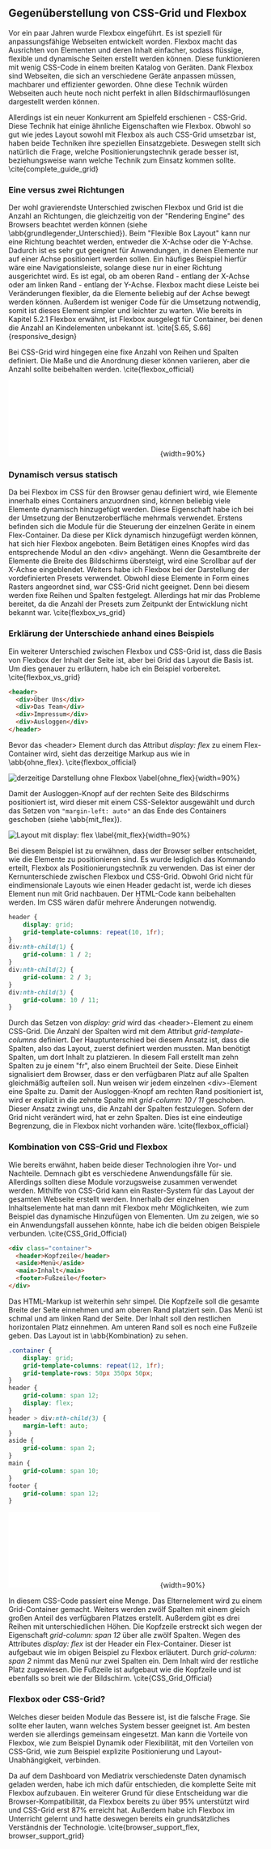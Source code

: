 ## Gegenüberstellung von CSS-Grid und Flexbox

Vor ein paar Jahren wurde Flexbox eingeführt. Es ist speziell für anpassungsfähige Webseiten entwickelt worden. Flexbox macht das Ausrichten von Elementen und deren Inhalt einfacher, sodass flüssige, flexible und dynamische Seiten erstellt werden können. Diese funktionieren mit wenig CSS-Code in einem breiten Katalog von Geräten. Dank Flexbox sind Webseiten, die sich an verschiedene Geräte anpassen müssen, machbarer und effizienter geworden. Ohne diese Technik würden Webseiten auch heute noch nicht perfekt in allen Bildschirmauflösungen dargestellt werden können.

Allerdings ist ein neuer Konkurrent am Spielfeld erschienen - CSS-Grid. Diese Technik hat einige ähnliche Eigenschaften wie Flexbox. Obwohl so gut wie jedes Layout sowohl mit Flexbox als auch CSS-Grid umsetzbar ist, haben beide Techniken ihre speziellen Einsatzgebiete. Deswegen stellt sich natürlich die Frage, welche Positionierungstechnik gerade besser ist, beziehungsweise wann welche Technik zum Einsatz kommen sollte. \cite{complete_guide_grid}

### Eine versus zwei Richtungen

Der wohl gravierendste Unterschied zwischen Flexbox und Grid ist die Anzahl an Richtungen, die gleichzeitig von der "Rendering Engine" des Browsers beachtet werden können (siehe \abb{grundlegender_Unterschied}). Beim "Flexible Box Layout" kann nur eine Richtung beachtet werden, entweder die X-Achse oder die Y-Achse. Dadurch ist es sehr gut geeignet für Anwendungen, in denen Elemente nur auf einer Achse positioniert werden sollen. Ein häufiges Beispiel hierfür wäre eine Navigationsleiste, solange diese nur in einer Richtung ausgerichtet wird. Es ist egal, ob am oberen Rand - entlang der X-Achse oder am linken Rand - entlang der Y-Achse. Flexbox macht diese Leiste bei Veränderungen flexibler, da die Elemente beliebig auf der Achse bewegt werden können. Außerdem ist weniger Code für die Umsetzung notwendig, somit ist dieses Element simpler und leichter zu warten. Wie bereits in Kapitel 5.2.1 Flexbox erwähnt, ist Flexbox ausgelegt für Container, bei denen die Anzahl an Kindelementen unbekannt ist. \cite[S.65, S.66]{responsive_design}

Bei CSS-Grid wird hingegen eine fixe Anzahl von Reihen und Spalten definiert. Die Maße und die Anordnung dieser können variieren, aber die Anzahl sollte beibehalten werden. \cite{flexbox_official}

![grundlegender Unterschied zwischen CSS-Grid und Flexbox \label{grundlegender_Unterschied}](bilder/Dominik/Grid_vs_Flexbox.pdf){width=90%}

### Dynamisch versus statisch

Da bei Flexbox im CSS für den Browser genau definiert wird, wie Elemente innerhalb eines Containers anzuordnen sind, können beliebig viele Elemente dynamisch hinzugefügt werden. Diese Eigenschaft habe ich bei der Umsetzung der Benutzeroberfläche mehrmals verwendet.
Erstens befinden sich die Module für die Steuerung der einzelnen Geräte in einem Flex-Container. Da diese per Klick dynamisch hinzugefügt werden können, hat sich hier Flexbox angeboten. Beim Betätigen eines Knopfes wird das entsprechende Modul an den \<div> angehängt. Wenn die Gesamtbreite der Elemente die Breite des Bildschirms übersteigt, wird eine Scrollbar auf der X-Achse eingeblendet. Weiters habe ich Flexbox bei der Darstellung der vordefinierten Presets verwendet. Obwohl diese Elemente in Form eines Rasters angeordnet sind, war CSS-Grid nicht geeignet. Denn bei diesem werden fixe Reihen und Spalten festgelegt. Allerdings hat mir das Probleme bereitet, da die Anzahl der Presets zum Zeitpunkt der Entwicklung nicht bekannt war. \cite{flexbox_vs_grid}

### Erklärung der Unterschiede anhand eines Beispiels

Ein weiterer Unterschied zwischen Flexbox und CSS-Grid ist, dass die Basis von Flexbox der Inhalt der Seite ist, aber bei Grid das Layout die Basis ist. Um dies genauer zu erläutern, habe ich ein Beispiel vorbereitet. \cite{flexbox_vs_grid}

```html
<header>
  <div>Über Uns</div>
  <div>Das Team</div>
  <div>Impressum</div>
  <div>Ausloggen</div>
</header>
```

Bevor das \<header> Element durch das Attribut _display: flex_ zu einem Flex-Container wird, sieht das derzeitige Markup aus wie in \abb{ohne_flex}. \cite{flexbox_official}

![derzeitige Darstellung ohne Flexbox \label{ohne_flex}](bilder/Dominik/Flexbox_example1.png){width=90%}

Damit der Ausloggen-Knopf auf der rechten Seite des Bildschirms positioniert ist, wird dieser mit einem CSS-Selektor ausgewählt und durch das Setzen von `"margin-left: auto"` an das Ende des Containers geschoben (siehe \abb{mit_flex}).

![Layout mit _display: flex_ \label{mit_flex}](bilder/Dominik/Flexbox_example2.png){width=90%}

Bei diesem Beispiel ist zu erwähnen, dass der Browser selber entscheidet, wie die Elemente zu positionieren sind. Es wurde lediglich das Kommando erteilt, Flexbox als Positionierungstechnik zu verwenden. Das ist einer der Kernunterschiede zwischen Flexbox und CSS-Grid. Obwohl Grid nicht für eindimensionale Layouts wie einen Header gedacht ist, werde ich dieses Element nun mit Grid nachbauen. Der HTML-Code kann beibehalten werden. Im CSS wären dafür mehrere Änderungen notwendig.

```css
header {
	display: grid;
	grid-template-columns: repeat(10, 1fr);
}
div:nth-child(1) {
	grid-column: 1 / 2;
}
div:nth-child(2) {
	grid-column: 2 / 3;
}
div:nth-child(3) {
	grid-column: 10 / 11;
}
```

Durch das Setzen von _display: grid_ wird das \<header>-Element zu einem CSS-Grid. Die Anzahl der Spalten wird mit dem Attribut _grid-template-columns_ definiert. Der Hauptunterschied bei diesem Ansatz ist, dass die Spalten, also das Layout, zuerst definiert werden mussten. Man benötigt Spalten, um dort Inhalt zu platzieren. In diesem Fall erstellt man zehn Spalten zu je einem "fr", also einem Bruchteil der Seite. Diese Einheit signalisiert dem Browser, dass er den verfügbaren Platz auf alle Spalten gleichmäßig aufteilen soll. Nun weisen wir jedem einzelnen \<div>-Element eine Spalte zu. Damit der Ausloggen-Knopf am rechten Rand positioniert ist, wird er explizit in die zehnte Spalte mit _grid-column: 10 / 11_ geschoben. Dieser Ansatz zwingt uns, die Anzahl der Spalten festzulegen. Sofern der Grid nicht verändert wird, hat er zehn Spalten. Dies ist eine eindeutige Begrenzung, die in Flexbox nicht vorhanden wäre. \cite{flexbox_official}

### Kombination von CSS-Grid und Flexbox

Wie bereits erwähnt, haben beide dieser Technologien ihre Vor- und Nachteile. Demnach gibt es verschiedene Anwendungsfälle für sie. Allerdings sollten diese Module vorzugsweise zusammen verwendet werden. Mithilfe von CSS-Grid kann ein Raster-System für das Layout der gesamten Webseite erstellt werden. Innerhalb der einzelnen Inhaltselemente hat man dann mit Flexbox mehr Möglichkeiten, wie zum Beispiel das dynamische Hinzufügen von Elementen. Um zu zeigen, wie so ein Anwendungsfall aussehen könnte, habe ich die beiden obigen Beispiele verbunden. \cite{CSS_Grid_Official}

```html
<div class="container">
  <header>Kopfzeile</header>
  <aside>Menü</aside>
  <main>Inhalt</main>
  <footer>Fußzeile</footer>
</div>
```

Das HTML-Markup ist weiterhin sehr simpel. Die Kopfzeile soll die gesamte Breite der Seite einnehmen und am oberen Rand platziert sein. Das Menü ist schmal und am linken Rand der Seite. Der Inhalt soll den restlichen horizontalen Platz einnehmen. Am unteren Rand soll es noch eine Fußzeile geben. Das Layout ist in \abb{Kombination} zu sehen.

```css
.container {
	display: grid;
	grid-template-columns: repeat(12, 1fr);
	grid-template-rows: 50px 350px 50px;
}
header {
	grid-column: span 12;
	display: flex;
}
header > div:nth-child(3) {
	margin-left: auto;
}
aside {
	grid-column: span 2;
}
main {
	grid-column: span 10;
}
footer {
	grid-column: span 12;
}
```

![Layout-Kombination von Flexbox und CSS-Grid \label{Kombination}](bilder/Dominik/Flexbox_and_grid_example.pdf){width=90%}

In diesem CSS-Code passiert eine Menge. Das Elternelement wird zu einem Grid-Container gemacht. Weiters werden zwölf Spalten mit einem gleich großen Anteil des verfügbaren Platzes erstellt. Außerdem gibt es drei Reihen mit unterschiedlichen Höhen. Die Kopfzeile erstreckt sich wegen der Eigenschaft _grid-column: span 12_ über alle zwölf Spalten. Wegen des Attributes _display: flex_ ist der Header ein Flex-Container. Dieser ist aufgebaut wie im obigen Beispiel zu Flexbox erläutert. Durch _grid-column: span 2_ nimmt das Menü nur zwei Spalten ein. Dem Inhalt wird der restliche Platz zugewiesen. Die Fußzeile ist aufgebaut wie die Kopfzeile und ist ebenfalls so breit wie der Bildschirm. \cite{CSS_Grid_Official}

### Flexbox oder CSS-Grid?

Welches dieser beiden Module das Bessere ist, ist die falsche Frage. Sie sollte eher lauten, wann welches System besser geeignet ist. Am besten werden sie allerdings gemeinsam eingesetzt. Man kann die Vorteile von Flexbox, wie zum Beispiel Dynamik oder Flexibilität, mit den Vorteilen von CSS-Grid, wie zum Beispiel explizite Positionierung und Layout-Unabhängigkeit, verbinden.

Da auf dem Dashboard von Mediatrix verschiedenste Daten dynamisch geladen werden, habe ich mich dafür entschieden, die komplette Seite mit Flexbox aufzubauen. Ein weiterer Grund für diese Entscheidung war die Browser-Kompatibilität, da Flexbox bereits zu über 95% unterstützt wird und CSS-Grid erst 87% erreicht hat. Außerdem habe ich Flexbox im Unterricht gelernt und hatte deswegen bereits ein grundsätzliches Verständnis der Technologie. \cite{browser_support_flex, browser_support_grid}

